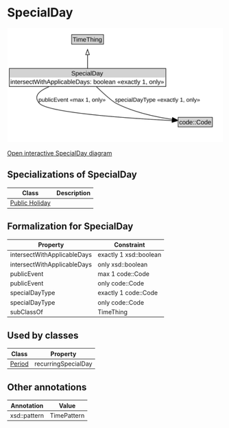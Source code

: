 # SpecialDay

![SpecialDay Diagram](../diagrams/SpecialDay.svg)

<a href="../../diagrams/SpecialDay.svg">Open interactive SpecialDay diagram</a>

## Specializations of SpecialDay

| Class | Description |
|-------|-------------|
| [Public Holiday](PublicHoliday.md) |  |

## Formalization for SpecialDay

| Property | Constraint |
|----------|------------|
| intersectWithApplicableDays | exactly 1 xsd::boolean |
| intersectWithApplicableDays | only xsd::boolean |
| publicEvent | max 1 code::Code |
| publicEvent | only code::Code |
| specialDayType | exactly 1 code::Code |
| specialDayType | only code::Code |
| subClassOf | TimeThing |

## Used by classes

| Class | Property |
|-------|----------|
| [Period](Period.md) | recurringSpecialDay |

## Other annotations

| Annotation | Value |
|------------|-------|
| xsd::pattern | TimePattern |

